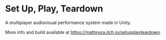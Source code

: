 # Set Up, Play, Teardown
A multiplayer audiovisual performance system made in Unity. 

More info and build available at https://mattmora.itch.io/setupplayteardown.
